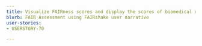 ```yaml
---
title: Visualize FAIRness scores and display the scores of biomedical digital objects on your websites.
blurb: FAIR Assessment using FAIRshake user narrative
user-stories:
- USERSTORY-70

---
```

